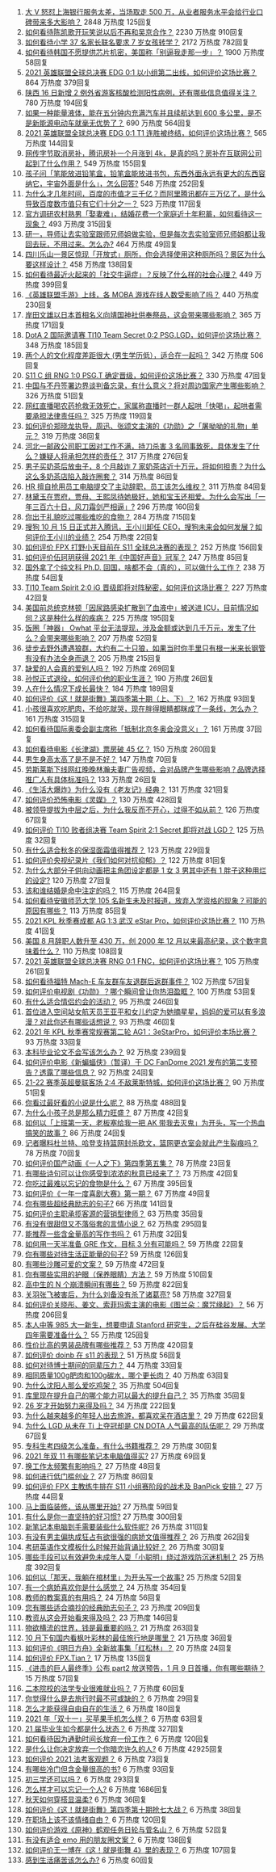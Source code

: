 1. [大 V 怒怼上海银行服务太差，当场取走 500 万，从业者服务水平会给行业口碑带来多大影响？](https://www.zhihu.com/question/492837111) 2848 万热度 125回复
1. [如何看待陈凯歌开玩笑说以后不再和吴京合作？](https://www.zhihu.com/question/491639220) 2230 万热度 910回复
1. [如何看待小学 37 名家长联名要求 7 岁女孩转学？](https://www.zhihu.com/question/492632606) 2172 万热度 782回复
1. [如何看待韩国不愿提供芯片机密，美国称「别逼我走那一步」？](https://www.zhihu.com/question/492818945) 1900 万热度 58回复
1. [2021 英雄联盟全球总决赛 EDG 0:1 以小组第二出线，如何评价这场比赛？](https://www.zhihu.com/question/492843584) 864 万热度 379回复
1. [陕西 16 日新增 2 例外省游客核酸检测阳性病例，还有哪些信息值得关注？](https://www.zhihu.com/question/492892405) 780 万热度 194回复
1. [如果一种能量液体，能在五分钟内充满汽车并且续航达到 600 多公里，是不是新能源电动车就毫无优势了？](https://www.zhihu.com/question/472160726) 690 万热度 564回复
1. [2021 英雄联盟全球总决赛 EDG 0:1 T1 连胜被终结，如何评价这场比赛？](https://www.zhihu.com/question/492814364) 565 万热度 144回复
1. [网传字节取消房补，腾讯房补一个月涨到 4k，是真的吗？房补在互联网公司起到了什么作用？](https://www.zhihu.com/question/492505845) 549 万热度 155回复
1. [孩子问「笔能放进铅笔盒，铅笔盒能放进书包，东西外面永远有更大的东西容纳它，宇宙外面是什么」，怎么回答?](https://www.zhihu.com/question/462579757) 548 万热度 252回复
1. [为什么才几年时间，百度的市值才三千亿？而阿里腾讯都在三万亿了，是什么导致百度数市值只有它们十分之一？](https://www.zhihu.com/question/484429523) 523 万热度 117回复
1. [官方调研农村熟男「娶妻难」，结婚花费一个家庭近十年积蓄，如何看待这一现象？](https://www.zhihu.com/question/491837283) 493 万热度 315回复
1. [研一，导师让去实验室跟师兄师姐做实验，但是每次去实验室师兄师姐都让我回去玩，不用过来。怎么办?](https://www.zhihu.com/question/492210160) 464 万热度 49回复
1. [四川乐山一景区惊现「开放式」厕所，你会选择使用这种厕所吗？景区为什么要这样设计？](https://www.zhihu.com/question/492232837) 458 万热度 138回复
1. [如何看待最近火起来的「社交牛逼症」？反映了什么样的社会心理？](https://www.zhihu.com/question/483964288) 449 万热度 399回复
1. [《英雄联盟手游》上线，各 MOBA 游戏在线人数受影响了吗？](https://www.zhihu.com/question/491264582) 440 万热度 230回复
1. [岸田文雄以日本首相名义向靖国神社供奉祭品，这会带来哪些影响？](https://www.zhihu.com/question/492868409) 365 万热度 171回复
1. [DotA 2 国际邀请赛 TI10 Team Secret 0:2 PSG.LGD，如何评价这场比赛？](https://www.zhihu.com/question/492791845) 348 万热度 185回复
1. [两个人的文化程度差距很大 (男生学历低），适合在一起吗？](https://www.zhihu.com/question/413633956) 342 万热度 506回复
1. [S11 C 组 RNG 1:0 PSG.T 确定晋级，如何评价这场比赛？](https://www.zhihu.com/question/492956463) 330 万热度 47回复
1. [中国与不丹签署边界谈判备忘录，有什么意义？将对周边国家产生哪些影响？](https://www.zhihu.com/question/492605188) 326 万热度 51回复
1. [网红直播喝农药抢救无效死亡，家属称直播时一群人起哄「快喝」，起哄者需要承担法律责任吗？](https://www.zhihu.com/question/492883172) 325 万热度 119回复
1. [如何评价郑晓龙执导，周迅、张颂文主演的《功勋》之「屠呦呦的礼物」单元？](https://www.zhihu.com/question/492639160) 319 万热度 38回复
1. [河北一邮政公司职工因对工作不满，持刀杀害 3 名同事致死，具体发生了什么？嫌疑人将承担怎样的责任？](https://www.zhihu.com/question/492646142) 317 万热度 276回复
1. [男子买奶茶后放虫子，8 个月敲诈 7 家奶茶店近十万元，将如何担责？为什么这么多奶茶店陷入敲诈圈套？](https://www.zhihu.com/question/492117169) 314 万热度 86回复
1. [HR 擅自抢用员工电脑提交了主动辞职，员工该怎么维权？](https://www.zhihu.com/question/492136971) 311 万热度 84回复
1. [林黛玉在贾府，贾母、王熙凤待她极好，她和宝玉还相爱。为什么会写出「一年三百六十日，风刀霜剑严相逼」?](https://www.zhihu.com/question/382401540) 296 万热度 160回复
1. [你出于礼貌吃过哪些难吃的食物？](https://www.zhihu.com/question/475503789) 284 万热度 715回复
1. [搜狗 10 月 15 日正式并入腾讯，王小川卸任 CEO，搜狗未来会如何发展？如何评价王小川的业绩？](https://www.zhihu.com/question/492517070) 254 万热度 22回复
1. [如何评价 FPX 打野小天目前在 S11 全球总决赛的表现？](https://www.zhihu.com/question/492056892) 252 万热度 156回复
1. [如何评价伍珂玥获得 2021 年《中国好声音》冠军？](https://www.zhihu.com/question/492665717) 247 万热度 85回复
1. [国外拿了个纯文科 Ph.D. 回国，啥都不会（真的），可以做什么工作？](https://www.zhihu.com/question/491663881) 238 万热度 54回复
1. [TI10 Team Spirit 2:0 iG 晋级即将对阵秘密，如何评价这场比赛？](https://www.zhihu.com/question/492836515) 227 万热度 42回复
1. [美国前总统克林顿「因尿路感染扩散到了血液中」被送进 ICU，目前情况如何？这是种什么样的疾病？](https://www.zhihu.com/question/492588214) 225 万热度 195回复
1. [饭圈「神器」 Owhat 平台无法提现，涉及金额或达到几千万元，发生了什么？会带来哪些影响？](https://www.zhihu.com/question/492868950) 207 万热度 52回复
1. [徒步去野外遭遇狼群，大约有二十只狼，如果当时你手里只有根一米来长钢管有没有办法全身而退？](https://www.zhihu.com/question/488761060) 205 万热度 215回复
1. [缺爱的人会真的爱别人吗？](https://www.zhihu.com/question/429147970) 192 万热度 269回复
1. [孙悦正式退役，如何评价他的职业生涯？](https://www.zhihu.com/question/492723445) 190 万热度 26回复
1. [人在什么情况下成长最快？](https://www.zhihu.com/question/490344475) 184 万热度 189回复
1. [如何评价《这！就是街舞》第四季第十期（上、下）？](https://www.zhihu.com/question/491423803) 162 万热度 93回复
1. [小孩很喜欢吃肥肉，不给吃就哭，现在胖得眼睛都眯成了一条线，怎么办？](https://www.zhihu.com/question/486703443) 161 万热度 315回复
1. [如何看待国际奥委会副主席称「抵制北京冬奥会没意义」？](https://www.zhihu.com/question/492399602) 161 万热度 37回复
1. [如何看待电影《长津湖》票房破 45 亿？](https://www.zhihu.com/question/491973040) 150 万热度 260回复
1. [男生身高太高了是不是不好？](https://www.zhihu.com/question/266453512) 147 万热度 70回复
1. [劳斯莱斯下线网红晚晚林瀚夫妻广告视频，会对品牌产生哪些影响？品牌选择推广人有具体标准吗？](https://www.zhihu.com/question/492555830) 133 万热度 26回复
1. [《生活大爆炸》为什么没有《老友记》经典？](https://www.zhihu.com/question/24661754) 131 万热度 321回复
1. [如何评价恐怖电影《灵媒》？](https://www.zhihu.com/question/448539174) 130 万热度 428回复
1. [被领导提拔为中层之后，为什么我反而不开心，过得不如从前？](https://www.zhihu.com/question/488211098) 126 万热度 67回复
1. [如何评价 TI10 败者组决赛 Team Spirit 2:1 Secret 即将对战 LGD？](https://www.zhihu.com/question/492940039) 125 万热度 32回复
1. [有什么适合秋冬的保湿面霜值得推荐？](https://www.zhihu.com/question/25373478) 123 万热度 229回复
1. [如何评价央视纪录片《我们如何对抗抑郁》？](https://www.zhihu.com/question/492480535) 122 万热度 81回复
1. [为什么大部分子供向动画把主角团设定都是 1 女 3 男其中还有 1 胖子这种用烂的设定?](https://www.zhihu.com/question/490004714) 120 万热度 27回复
1. [该和谁结婚是命中注定的吗？](https://www.zhihu.com/question/477101809) 115 万热度 264回复
1. [如何看待安徽师范大学 105 名新生未及时报道，放弃入学资格的现象？可能的原因有哪些？](https://www.zhihu.com/question/492748275) 113 万热度 85回复
1. [2021 KPL 秋季赛成都 AG 1:3 武汉 eStar Pro，如何评价这场比赛？](https://www.zhihu.com/question/492817332) 110 万热度 41回复
1. [美国 8 月辞职人数升至 430 万，创 2000 年 12 月以来最高纪录，这个数字意味着什么？](https://www.zhihu.com/question/492717656) 110 万热度 108回复
1. [2021 英雄联盟全球总决赛 RNG 0:1 FNC，如何评价这场比赛？](https://www.zhihu.com/question/492947592) 105 万热度 261回复
1. [如何看待福特 Mach-E 车友群车友退群后返群事件？](https://www.zhihu.com/question/492299597) 102 万热度 57回复
1. [如何评价电视剧《功勋》？哪个瞬间曾让你热泪盈眶？](https://www.zhihu.com/question/489080708) 100 万热度 53回复
1. [有什么适合情侣约会的活动？](https://www.zhihu.com/question/365939569) 95 万热度 246回复
1. [首位进入空间站女航天员王亚平和女儿约定为她摘星星，妈妈的爱可以有多浪漫？对此你还有哪些话想说？](https://www.zhihu.com/question/492446265) 93 万热度 46回复
1. [2021 年 KPL 秋季赛常规赛第二轮 AG1：3eStarPro，如何评价本场比赛？](https://www.zhihu.com/question/492832899) 93 万热度 33回复
1. [本科毕业论文不会写该怎么办？](https://www.zhihu.com/question/379902177) 92 万热度 239回复
1. [如何评价电影《新蝙蝠侠》（暂译）于 DC FanDome 2021 发布的第二支预告？透露了哪些信息？](https://www.zhihu.com/question/492861645) 92 万热度 24回复
1. [21-22 赛季英超曼联客场 2:4 不敌莱斯特城，如何评价这场比赛？](https://www.zhihu.com/question/492825957) 90 万热度 51回复
1. [你看过最好看的小说是什么呢？](https://www.zhihu.com/question/478927636) 88 万热度 488回复
1. [为什么小孩子总是那么精力旺盛？](https://www.zhihu.com/question/367870424) 87 万热度 42回复
1. [如何以「上班第一天，老板塞给我一把 AK 带我去灭鬼」为开头，写一个热血搞笑的故事？](https://www.zhihu.com/question/489150292) 86 万热度 24回复
1. [记者曝料杜兰特、哈登支持篮网封杀欧文，篮网更衣室会就此产生裂痕吗？](https://www.zhihu.com/question/492410522) 78 万热度 70回复
1. [如何评价国产动画《一人之下》第四季第五集？](https://www.zhihu.com/question/492432095) 78 万热度 23回复
1. [有哪些诗句可以让你感受到浓浓的秋意已经来了？](https://www.zhihu.com/question/491335813) 73 万热度 42回复
1. [你吃过最难以忘记的食物是什么？](https://www.zhihu.com/question/465527338) 67 万热度 395回复
1. [如何评价《一年一度喜剧大赛》第一期？](https://www.zhihu.com/question/492621974) 67 万热度 49回复
1. [你有哪些超经典励志的句子?](https://www.zhihu.com/question/484118007) 66 万热度 141回复
1. [如何评价主职承揽客源的营销型律师？](https://www.zhihu.com/question/53550670) 63 万热度 35回复
1. [有没有很甜但又不落俗套的言情小说？](https://www.zhihu.com/question/369889419) 62 万热度 295回复
1. [能推荐一些含金量高的写作书吗？](https://www.zhihu.com/question/489585015) 61 万热度 32回复
1. [如何用一天半准备 GRE 作文，目标 3 分有可能吗？](https://www.zhihu.com/question/50862088) 59 万热度 22回复
1. [你有哪些对待生活正能量的句子?](https://www.zhihu.com/question/484115316) 59 万热度 126回复
1. [有哪些沙雕可爱的文案？](https://www.zhihu.com/question/366355487) 59 万热度 472回复
1. [你有哪些实用的护眼（保养眼睛）方法？](https://www.zhihu.com/question/27960774) 59 万热度 510回复
1. [高中生的 N 个崩溃瞬间有哪些？](https://www.zhihu.com/question/436568570) 59 万热度 822回复
1. [关羽张飞被害后，为什么刘备没有杀了诸葛亮?](https://www.zhihu.com/question/487469423) 58 万热度 327回复
1. [如何评价关晓彤、姜文、索菲玛索主演的电影《图兰朵：魔咒缘起》？](https://www.zhihu.com/question/492511292) 56 万热度 206回复
1. [本人中等 985 大一新生，想要申请 Stanford 研究生，之后在硅谷发展。大学四年需要准备什么？](https://www.zhihu.com/question/354575824) 55 万热度 125回复
1. [性价比高的男装品牌有哪些推荐？](https://www.zhihu.com/question/20386663) 53 万热度 420回复
1. [如何评价 doinb 在 s11 的表现？](https://www.zhihu.com/question/492698478) 51 万热度 56回复
1. [如何对待博士期间的同辈压力？](https://www.zhihu.com/question/492101692) 44 万热度 33回复
1. [相同质量100g肥肉和100g碳水，哪个更长肉？](https://www.zhihu.com/question/492055852) 40 万热度 63回复
1. [为什么沈阳人那么爱吃鸡架？](https://www.zhihu.com/question/21313944) 35 万热度 504回复
1. [库里现在提升自己的哪个能力可以最大的提升自己？](https://www.zhihu.com/question/491558318) 35 万热度 35回复
1. [26 岁才开始努力来得及吗？](https://www.zhihu.com/question/491837973) 34 万热度 222回复
1. [为什么越来越多的年轻人出去旅游，都喜欢呆在酒店里？](https://www.zhihu.com/question/485764522) 29 万热度 622回复
1. [为什么 LGD 从未在 Ti 上夺冠却是 CN DOTA 人气最高的队伍呢？](https://www.zhihu.com/question/487457682) 29 万热度 67回复
1. [专科生考四级怎么准备，有什么书籍推荐？](https://www.zhihu.com/question/487726731) 29 万热度 30回复
1. [2021 年双 11 有哪些笔记本电脑值得买?](https://www.zhihu.com/question/490681451) 27 万热度 69回复
1. [换工作太频繁有影响吗？](https://www.zhihu.com/question/484991457) 27 万热度 48回复
1. [如何进行低门槛创业？](https://www.zhihu.com/question/54772433) 27 万热度 86回复
1. [如何评价 FPX 主教练牛排在 S11 小组赛阶段的战术及 BanPick 安排？](https://www.zhihu.com/question/492670272) 27 万热度 44回复
1. [马上面临装修，该从哪里开始?](https://www.zhihu.com/question/489232324) 27 万热度 59回复
1. [有什么是你一直坚持的好习惯?](https://www.zhihu.com/question/483555485) 27 万热度 300回复
1. [新笔记本电脑到手需要装些什么软件呢?](https://www.zhihu.com/question/369118255) 26 万热度 311回复
1. [有没有男主偏执成狂占有欲很强的病娇文值得推荐？](https://www.zhihu.com/question/382880947) 26 万热度 262回复
1. [考研英语作文模板什么时候开始背诵比较好？](https://www.zhihu.com/question/492510157) 26 万热度 30回复
1. [哪些手段可以有效避免未成年人耍「小聪明」绕过游戏防沉迷机制？](https://www.zhihu.com/question/485138191) 25 万热度 392回复
1. [如何以「那天，我躺在棺材里」为开头写一个故事?](https://www.zhihu.com/question/485557191) 25 万热度 52回复
1. [有一个病娇喜欢你是什么感觉？](https://www.zhihu.com/question/377349806) 24 万热度 354回复
1. [教师的教案真的有用吗？](https://www.zhihu.com/question/452569675) 24 万热度 56回复
1. [您有哪些适合摘抄的经典励志句子？](https://www.zhihu.com/question/482488265) 23 万热度 209回复
1. [教资从这会开始看来得及吗？](https://www.zhihu.com/question/488178347) 23 万热度 146回复
1. [物欲横流的世界，钱是最重要的吗？](https://www.zhihu.com/question/491926144) 21 万热度 263回复
1. [10 月下旬国内看枫叶彩林的最佳旅行地是哪里？](https://www.zhihu.com/question/491176814) 21 万热度 36回复
1. [如何评价《明日方舟》全新故事集「红松林」？](https://www.zhihu.com/question/492537399) 20 万热度 24回复
1. [如何评价 FPX.Tian？](https://www.zhihu.com/question/335688324) 17 万热度 135回复
1. [《进击的巨人最终季》公布 part2 放送预告，1 月 9 日首播，你有哪些期待？](https://www.zhihu.com/question/492212820) 15 万热度 57回复
1. [二本院校的法学专业很难就业吗？](https://www.zhihu.com/question/492058938) 7 万热度 60回复
1. [你觉得什么是去旅行时最不可或缺的？](https://www.zhihu.com/question/491831033) 6 万热度 29回复
1. [怎么才能获得自由自在的生活？](https://www.zhihu.com/question/487333417) 6 万热度 180回复
1. [2021 年「双十一」买苹果手机怎么样？](https://www.zhihu.com/question/487910021) 6 万热度 63回复
1. [21 届毕业生如今都是什么状态？](https://www.zhihu.com/question/468462244) 6 万热度 327回复
1. [如何看待因为通勤时间长放弃一份工作？](https://www.zhihu.com/question/491422789) 6 万热度 120回复
1. [是什么让你决定放弃一个你暗恋许久的人?](https://www.zhihu.com/question/338758991) 6 万热度 42925回复
1. [如何评价 2021 法考客观题？](https://www.zhihu.com/question/492713228) 6 万热度 73回复
1. [有哪些冷门但含金量很高的书?](https://www.zhihu.com/question/485883881) 6 万热度 93回复
1. [初三学还可以吗？](https://www.zhihu.com/question/491674346) 6 万热度 293回复
1. [怎么样才可以忘记一个人?](https://www.zhihu.com/question/485868744) 6 万热度 1686回复
1. [秋天如何穿搭显温柔?](https://www.zhihu.com/question/487880433) 6 万热度 36回复
1. [如何评价《这！就是街舞》第四季第十期抢七大战？](https://www.zhihu.com/question/492787082) 6 万热度 38回复
1. [在职场上该不该情绪自由？](https://www.zhihu.com/question/492099762) 6 万热度 120回复
1. [如何评价游戏《原神》鹤观任务日轮与菅名山？](https://www.zhihu.com/question/492701548) 6 万热度 52回复
1. [有没有适合 emo 用的朋友圈文案？](https://www.zhihu.com/question/482216799) 6 万热度 138回复
1. [如何评价王一博在《这！就是街舞 4》里的表现？](https://www.zhihu.com/question/491602041) 6 万热度 107回复
1. [感到生活痛苦该怎么办?](https://www.zhihu.com/question/379797015) 6 万热度 60回复